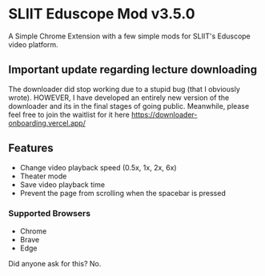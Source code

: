 # SLIIT Eduscope Mod v3.5.0

A Simple Chrome Extension with a few simple mods for SLIIT's Eduscope video platform.

## Important update regarding lecture downloading

The downloader did stop working due to a stupid bug (that I obviously wrote). HOWEVER, I have developed an entirely new version of the downloader and its in the final stages of going public. Meanwhile, please feel free to join the waitlist for it here https://downloader-onboarding.vercel.app/

## Features

- Change video playback speed (0.5x, 1x, 2x, 6x)
- Theater mode
- Save video playback time
- Prevent the page from scrolling when the spacebar is pressed

### Supported Browsers

- Chrome
- Brave
- Edge

Did anyone ask for this? No.

